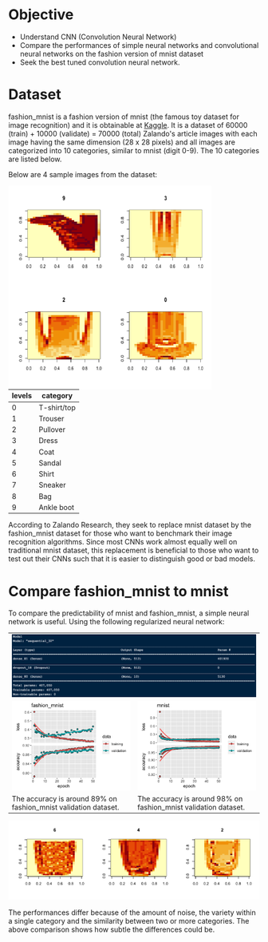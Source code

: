 # Objective
- Understand CNN (Convolution Neural Network)
- Compare the performances of simple neural networks and convolutional neural networks on the fashion version of mnist dataset 
- Seek the best tuned convolution neural network.

# Dataset
fashion_mnist is a fashion version of mnist (the famous toy dataset for image recognition) and it is obtainable at [Kaggle](https://www.kaggle.com/zalando-research/fashionmnist). It is a dataset of 60000 (train) + 10000 (validate) = 70000 (total) Zalando's article images with each image having the same dimension (28 x 28 pixels) and all images are categorized into 10 categories, similar to mnist (digit 0-9). The 10 categories are listed below. 

Below are 4 sample images from the dataset:

<img src="/plot_1.png" align="left" height="408" width="408">

| levels  | category |
| ------------- | ------------- |
|0|T-shirt/top|
|1|Trouser|
|2|Pullover|
|3|Dress|
|4|Coat|
|5|Sandal|
|6|Shirt|
|7|Sneaker|
|8|Bag|
|9|Ankle boot|

According to Zalando Research, they seek to replace mnist dataset by the fashion_mnist dataset for those who want to benchmark their image recognition algorithms. Since most CNNs work almost equally well on traditional mnist dataset, this replacement is beneficial to those who want to test out their CNNs such that it is easier to distinguish good or bad models.

# Compare fashion_mnist to mnist
To compare the predictability of mnist and fashion_mnist, a simple neural network is useful. 
Using the following regularized neural network:

<table>
  <tr>
    <td colspan = "2"><img src="/fashion_mnist_model_NN.png"></td>
  <tr>
  <tr>
    <td><img src="/fashion_mnist_NN.png"></td>
    <td><img src="/mnist_NN.png"></td>
  </tr>
  <tr>
    <td>The accuracy is around 89% on fashion_mnist validation dataset.</td>
    <td>The accuracy is around 98% on fashion_mnist validation dataset.</td>
  </tr>
</table>

<img src="/similar_images.png">

The performances differ because of the amount of noise, the variety within a single category and the similarity between two or more categories. The above comparison shows how subtle the differences could be.

